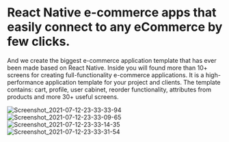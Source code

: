 # React Native e-commerce apps that easily connect to any eCommerce by few clicks.

And we create the biggest e-commerce application template that has ever been made based on React Native. Inside you will found more than 10+ screens for creating full-functionality e-commerce applications. It is a high-performance application template for your project and clients. The template contains: cart, profile, user cabinet, reorder functionality, attributes from products and more 30+ useful screens.

![Screenshot_2021-07-12-23-33-33-94](https://user-images.githubusercontent.com/16664878/125336536-89edc900-e36b-11eb-86ac-cd1985422660.png)
![Screenshot_2021-07-12-23-33-09-65](https://user-images.githubusercontent.com/16664878/125336551-8e19e680-e36b-11eb-9daa-182be12b2c43.png)
![Screenshot_2021-07-12-23-33-14-35](https://user-images.githubusercontent.com/16664878/125336577-93773100-e36b-11eb-90ff-54b7008dbebc.png)
![Screenshot_2021-07-12-23-33-31-54](https://user-images.githubusercontent.com/16664878/125336581-95d98b00-e36b-11eb-8014-8395d2d242c5.png)
